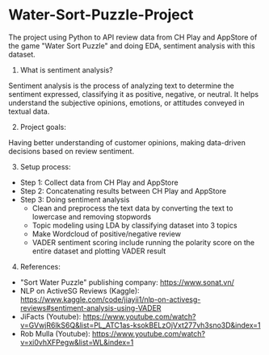 # Water-Sort-Puzzle-Project
The project using Python to API review data from CH Play and AppStore of the game "Water Sort Puzzle" and doing EDA, sentiment analysis with this dataset.
1. What is sentiment analysis?

Sentiment analysis is the process of analyzing text to determine the sentiment expressed, classifying it as positive, negative, or neutral. It helps understand the subjective opinions, emotions, or attitudes conveyed in textual data.

2. Project goals:

Having better understanding of customer opinions, making data-driven decisions based on review sentiment.

3. Setup process:
- Step 1: Collect data from CH Play and AppStore
- Step 2: Concatenating results between CH Play and AppStore
- Step 3: Doing sentiment analysis
  - Clean and preprocess the text data by converting the text to lowercase and removing stopwords
  - Topic modeling using LDA by classifying dataset into 3 topics
  - Make Wordcloud of positive/negative review
  - VADER sentiment scoring include running the polarity score on the entire dataset and plotting VADER result

4.  References:
- "Sort Water Puzzle" publishing company: https://www.sonat.vn/
- NLP on ActiveSG Reviews (Kaggle): https://www.kaggle.com/code/jiayii1/nlp-on-activesg-reviews#sentiment-analysis-using-VADER
- JiFacts (Youtube): https://www.youtube.com/watch?v=GVwjR6lkS6Q&list=PL_ATC1as-ksokBELzOjVxt277vh3sno3D&index=1
- Rob Mulla (Youtube): https://www.youtube.com/watch?v=xi0vhXFPegw&list=WL&index=1
